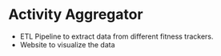 # Activity Aggregator

* ETL Pipeline to extract data from different fitness trackers.
* Website to visualize the data
